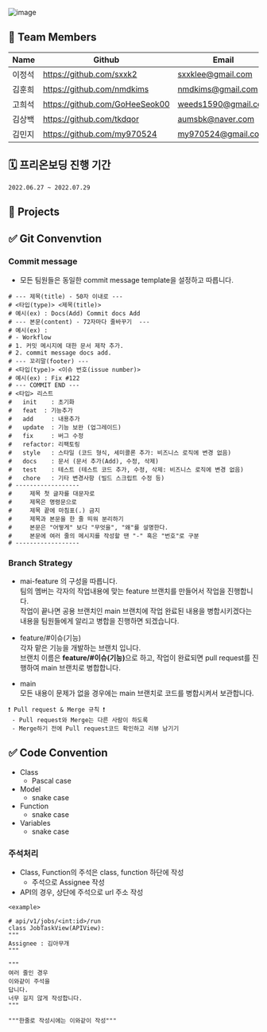 ![image](https://static.wanted.co.kr/images/events/2144/764914c4.jpg)

## 👋 Team Members
|Name|Github|Email|
|-----|----|-------|
|이정석|https://github.com/sxxk2|sxxklee@gmail.com| 
|김훈희|https://github.com/nmdkims|nmdkims@gmail.com| 
|고희석|https://github.com/GoHeeSeok00|weeds1590@gmail.com| 
|김상백|https://github.com/tkdqor|aumsbk@naver.com| 
|김민지|https://github.com/my970524|my970524@gmail.com|

## 🗓 프리온보딩 진행 기간
```2022.06.27 ~ 2022.07.29```

## 📕 Projects

## ✅ Git Convenvtion
### Commit message
- 모든 팀원들은 동일한 commit message template을 설정하고 따릅니다.
```
# --- 제목(title) - 50자 이내로 ---
# <타입(type)> <제목(title)>
# 예시(ex) : Docs(Add) Commit docs Add
# --- 본문(content) - 72자마다 줄바꾸기  ---
# 예시(ex) :
# - Workflow
# 1. 커밋 메시지에 대한 문서 제작 추가.
# 2. commit message docs add.
# --- 꼬리말(footer) ---
# <타입(type)> <이슈 번호(issue number)>
# 예시(ex) : Fix #122
# --- COMMIT END ---
# <타입> 리스트
#   init    : 초기화
#   feat  : 기능추가
#   add     : 내용추가
#   update  : 기능 보완 (업그레이드)
#   fix     : 버그 수정
#   refactor: 리팩토링
#   style   : 스타일 (코드 형식, 세미콜론 추가: 비즈니스 로직에 변경 없음)
#   docs    : 문서 (문서 추가(Add), 수정, 삭제)
#   test    : 테스트 (테스트 코드 추가, 수정, 삭제: 비즈니스 로직에 변경 없음)
#   chore   : 기타 변경사항 (빌드 스크립트 수정 등)
# ------------------
#     제목 첫 글자를 대문자로
#     제목은 명령문으로
#     제목 끝에 마침표(.) 금지
#     제목과 본문을 한 줄 띄워 분리하기
#     본문은 "어떻게" 보다 "무엇을", "왜"를 설명한다.
#     본문에 여러 줄의 메시지를 작성할 땐 "-" 혹은 "번호"로 구분
# ------------------ 
```
### Branch Strategy
- mai-feature 의 구성을 따릅니다.<br>
팀의 멤버는 각자의 작업내용에 맞는 feature 브랜치를 만들어서 작업을 진행합니다. <br>
작업이 끝나면 공용 브랜치인 main 브랜치에 작업 완료된 내용을 병합시키겠다는 내용을 팀원들에게 알리고 병합을 진행하면 되겠습니다.

- feature/#이슈(기능)<br>
각자 맡은 기능을 개발하는 브랜치 입니다. <br>
브랜치 이름은 <b>feature/#이슈(기능)</b>으로 하고, 작업이 완료되면 pull request를 진행하여 main 브랜치로 병합합니다.

- main<br>
모든 내용이 문제가 없을 경우에는 main 브랜치로 코드를 병합시켜서 보관합니다.

```
❗️ Pull request & Merge 규칙 ❗️
 - Pull request와 Merge는 다른 사람이 하도록
 - Merge하기 전에 Pull request코드 확인하고 리뷰 남기기
```

## ✅ Code Convention
- Class
  - Pascal case
- Model
  - snake case
- Function
  - snake case
- Variables
  - snake case
 
 ### 주석처리
 - Class, Function의 주석은 class, function 하단에 작성
   - 주석으로 Assignee 작성
 - API의 경우, 상단에 주석으로 url 주소 작성
 ```
 <example>
 
# api/v1/jobs/<int:id>/run
class JobTaskView(APIView):
"""
Assignee : 김아무개
"""

"""
여러 줄인 경우
이와같이 주석을
답니다.
너무 길지 않게 작성합니다.
"""

"""한줄로 작성시에는 이와같이 작성"""
 ```

<!--

**Here are some ideas to get you started:**

🙋‍♀️ A short introduction - what is your organization all about?
🌈 Contribution guidelines - how can the community get involved?
👩‍💻 Useful resources - where can the community find your docs? Is there anything else the community should know?
🍿 Fun facts - what does your team eat for breakfast?
🧙 Remember, you can do mighty things with the power of [Markdown](https://docs.github.com/github/writing-on-github/getting-started-with-writing-and-formatting-on-github/basic-writing-and-formatting-syntax)
-->
